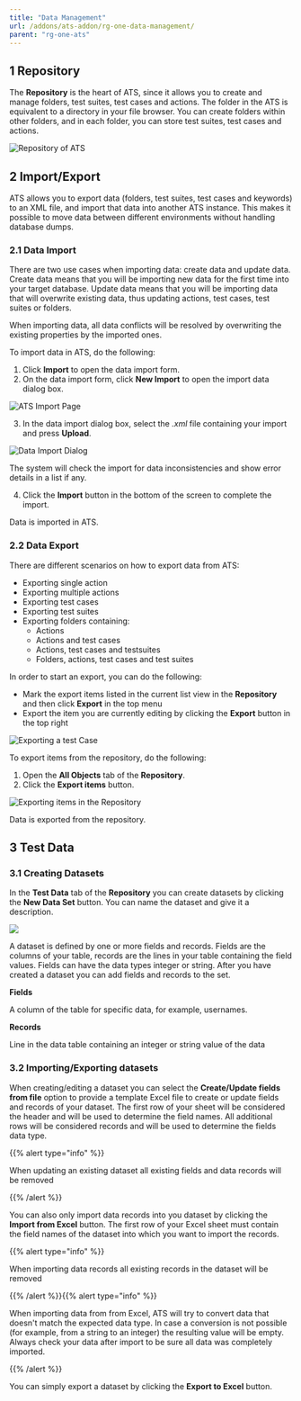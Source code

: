 ```yaml
---
title: "Data Management"
url: /addons/ats-addon/rg-one-data-management/
parent: "rg-one-ats"
---
```


## 1 Repository

The **Repository** is the heart of ATS, since it allows you to create and manage folders, test suites, test cases and actions. The folder in the ATS is equivalent to a directory in your file browser. You can create folders within other folders, and in each folder, you can store test suites, test cases and actions.

![Repository of ATS](/attachments/addons/ats-addon//rg-ats/rg-one-ats/rg-one-data-management/21168203.png)

## 2 Import/Export

ATS allows you to export data (folders, test suites, test cases and keywords) to an XML file, and import that data into another ATS instance. This makes it possible to move data between different environments without handling database dumps.

### 2.1 Data Import

There are two use cases when importing data: create data and update data. Create data means that you will be importing new data for the first time into your target database. Update data means that you will be importing data that will overwrite existing data, thus updating actions, test cases, test suites or folders.

When importing data, all data conflicts will be resolved by overwriting the existing properties by the imported ones.

To import data in ATS, do the following:

1. Click **Import** to open the data import form.
2. On the data import form, click **New Import** to open the import data dialog box.

![ATS Import Page](/attachments/addons/ats-addon//rg-ats/rg-one-ats/rg-one-data-management/21168204.png)

3. In the data import dialog box, select the *.xml* file containing your import and press **Upload**.

![Data Import Dialog](/attachments/addons/ats-addon//rg-ats/rg-one-ats/rg-one-data-management/21168205.png)

The system will check the import for data inconsistencies and show error details in a list if any. 

4. Click the **Import** button in the bottom of the screen to complete the import.

Data is imported in ATS.

### 2.2 Data Export

There are different scenarios on how to export data from ATS:

*   Exporting single action
*   Exporting multiple actions
*   Exporting test cases
*   Exporting test suites
*   Exporting folders containing:
    *   Actions
    *   Actions and test cases
    *   Actions, test cases and testsuites
    *   Folders, actions, test cases and test suites

In order to start an export, you can do the following:

* Mark the export items listed in the current list view in the **Repository** and then click **Export** in the top menu
* Export the item you are currently editing by clicking the **Export** button in the top right

![Exporting a test Case](/attachments/addons/ats-addon//rg-ats/rg-one-ats/rg-one-data-management/21168206.png)

To export items from the repository, do the following:

1. Open the **All Objects** tab of the **Repository**.
2. Click the **Export items** button.

![Exporting items in the Repository](/attachments/addons/ats-addon//rg-ats/rg-one-ats/rg-one-data-management/21168207.png)

Data is exported from the repository.

## 3 Test Data<a name='test-data'></a>

### 3.1 Creating Datasets

In the **Test Data** tab of the **Repository** you can create datasets by clicking the **New Data Set** button. You can name the dataset and give it a description.

![](/attachments/addons/ats-addon//rg-ats/rg-one-ats/rg-one-data-management/21168208.png)

A dataset is defined by one or more fields and records. Fields are the columns of your table, records are the lines in your table containing the field values. Fields can have the data types integer or string. After you have created a dataset you can add fields and records to the set.

**Fields**

A column of the table for specific data, for example, usernames.

**Records**

Line in the data table containing an integer or string value of the data

### 3.2 Importing/Exporting datasets

When creating/editing a dataset you can select the **Create/Update fields from file** option to provide a template Excel file to create or update fields and records of your dataset. The first row of your sheet will be considered the header and will be used to determine the field names. All additional rows will be considered records and will be used to determine the fields data type.

{{% alert type="info" %}}

When updating an existing dataset all existing fields and data records will be removed

{{% /alert %}}

You can also only import data records into you dataset by clicking the **Import from Excel** button. The first row of your Excel sheet must contain the field names of the dataset into which you want to import the records.

{{% alert type="info" %}}

When importing data records all existing records in the dataset will be removed

{{% /alert %}}{{% alert type="info" %}}

When importing data from from Excel, ATS will try to convert data that doesn't match the expected data type. In case a conversion is not possible (for example, from a string to an integer) the resulting value will be empty. Always check your data after import to be sure all data was completely imported.

{{% /alert %}}

You can simply export a dataset by clicking the **Export to Excel** button.
